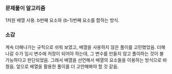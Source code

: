 ### 문제풀이 알고리즘
1차원 배열 사용.
b번째 요소와 (b-1)번째 요소를 합하는 방식.

### 소감
계속 더해나가는 규칙으로 쉬워 보였고, 배열을 사용하지 않은 풀이를 고민했었음.
더해나갈 수가 임시 변수에 저장이 되어야 하는데, 그 변수를 만들지 않고 풀이하는 것이 불가능하다고 판단되었음.
그래서 배열을 선언해서 배열의 요소들을 이용하는 방식으로 바꿨음.
앞으로 배열을 활용한 풀이를 더 고안해봐야 할 것 같음.
